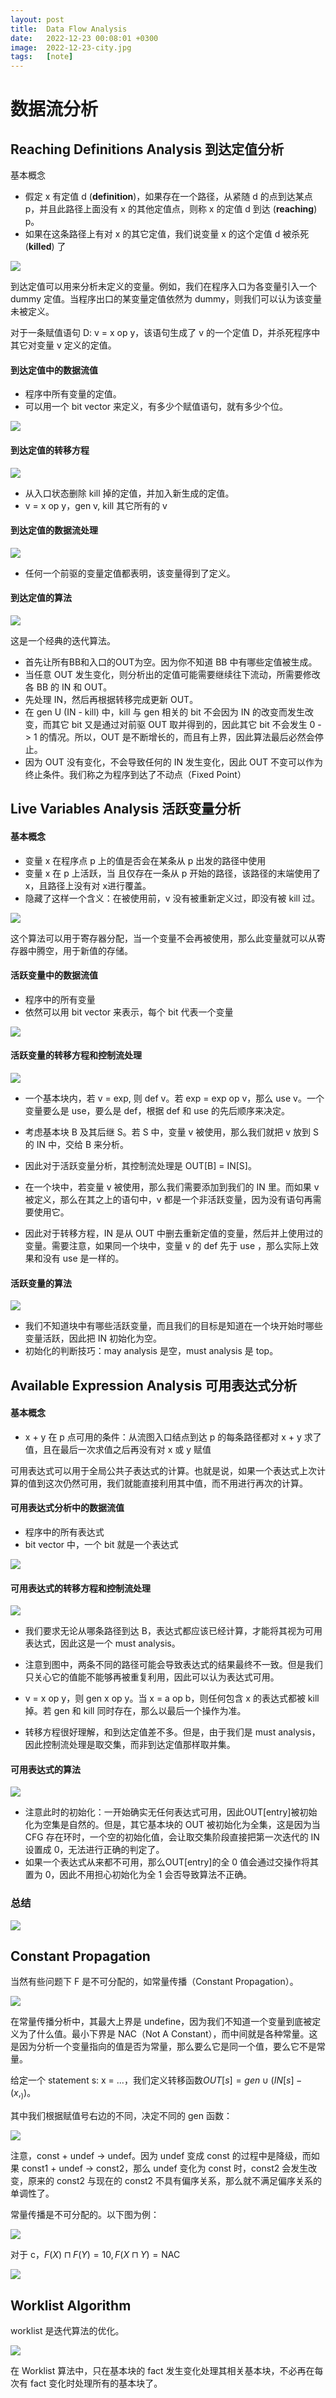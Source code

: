 ```yaml
---
layout: post
title:  Data Flow Analysis
date:   2022-12-23 00:08:01 +0300
image:  2022-12-23-city.jpg
tags:   [note]
---
```


# 数据流分析

## Reaching Definitions Analysis 到达定值分析

基本概念

* 假定 x 有定值 d (**definition**)，如果存在一个路径，从紧随 d 的点到达某点 p，并且此路径上面没有 x 的其他定值点，则称 x 的定值 d 到达 (**reaching**) p。
* 如果在这条路径上有对 x 的其它定值，我们说变量 x 的这个定值 d 被杀死 (**killed**) 了

![](https://raw.githubusercontent.com/yqw1212/yqw1212.github.io/master/img/dataflow/1.png)

到达定值可以用来分析未定义的变量。例如，我们在程序入口为各变量引入一个 dummy 定值。当程序出口的某变量定值依然为 dummy，则我们可以认为该变量未被定义。

对于一条赋值语句 D: v = x op y，该语句生成了 v 的一个定值 D，并杀死程序中其它对变量 v 定义的定值。

#### 到达定值中的数据流值

- 程序中所有变量的定值。
- 可以用一个 bit vector 来定义，有多少个赋值语句，就有多少个位。

![](https://raw.githubusercontent.com/yqw1212/yqw1212.github.io/master/img/dataflow/2.png)

#### 到达定值的转移方程

![](https://raw.githubusercontent.com/yqw1212/yqw1212.github.io/master/img/dataflow/3.png)

- 从入口状态删除 kill 掉的定值，并加入新生成的定值。
- v = x op y，gen v, kill 其它所有的 v

#### 到达定值的数据流处理

![](https://raw.githubusercontent.com/yqw1212/yqw1212.github.io/master/img/dataflow/4.png)

- 任何一个前驱的变量定值都表明，该变量得到了定义。

#### 到达定值的算法

![](https://raw.githubusercontent.com/yqw1212/yqw1212.github.io/master/img/dataflow/5.png)

这是一个经典的迭代算法。

- 首先让所有BB和入口的OUT为空。因为你不知道 BB 中有哪些定值被生成。
- 当任意 OUT 发生变化，则分析出的定值可能需要继续往下流动，所需要修改各 BB 的 IN 和 OUT。
- 先处理 IN，然后再根据转移完成更新 OUT。
- 在 gen U (IN - kill) 中，kill 与 gen 相关的 bit 不会因为 IN 的改变而发生改变，而其它 bit 又是通过对前驱 OUT 取并得到的，因此其它 bit 不会发生 0 -> 1 的情况。所以，OUT 是不断增长的，而且有上界，因此算法最后必然会停止。
- 因为 OUT 没有变化，不会导致任何的 IN 发生变化，因此 OUT 不变可以作为终止条件。我们称之为程序到达了不动点（Fixed Point）

## Live Variables Analysis 活跃变量分析

#### 基本概念

- 变量 x 在程序点 p 上的值是否会在某条从 p 出发的路径中使用
- 变量 x 在 p 上活跃，当 且仅存在一条从 p 开始的路径，该路径的末端使用了 x，且路径上没有对 x进行覆盖。
- 隐藏了这样一个含义：在被使用前，v 没有被重新定义过，即没有被 kill 过。

![](https://raw.githubusercontent.com/yqw1212/yqw1212.github.io/master/img/dataflow/6.png)

这个算法可以用于寄存器分配，当一个变量不会再被使用，那么此变量就可以从寄存器中腾空，用于新值的存储。

#### 活跃变量中的数据流值

- 程序中的所有变量
- 依然可以用 bit vector 来表示，每个 bit 代表一个变量

![](https://raw.githubusercontent.com/yqw1212/yqw1212.github.io/master/img/dataflow/7.png)

#### 活跃变量的转移方程和控制流处理

![](https://raw.githubusercontent.com/yqw1212/yqw1212.github.io/master/img/dataflow/8.png)

* 一个基本块内，若 v = exp, 则 def v。若 exp = exp op v，那么 use v。一个变量要么是 use，要么是 def，根据 def 和 use 的先后顺序来决定。

* 考虑基本块 B 及其后继 S。若 S 中，变量 v 被使用，那么我们就把 v 放到 S 的 IN 中，交给 B 来分析。

* 因此对于活跃变量分析，其控制流处理是 OUT[B] = IN[S]。

* 在一个块中，若变量 v 被使用，那么我们需要添加到我们的 IN 里。而如果 v 被定义，那么在其之上的语句中，v 都是一个非活跃变量，因为没有语句再需要使用它。

* 因此对于转移方程，IN 是从 OUT 中删去重新定值的变量，然后并上使用过的变量。需要注意，如果同一个块中，变量 v 的 def 先于 use ，那么实际上效果和没有 use 是一样的。

#### 活跃变量的算法

![](https://raw.githubusercontent.com/yqw1212/yqw1212.github.io/master/img/dataflow/9.png)

* 我们不知道块中有哪些活跃变量，而且我们的目标是知道在一个块开始时哪些变量活跃，因此把 IN 初始化为空。
* 初始化的判断技巧：may analysis 是空，must analysis 是 top。

## Available Expression Analysis 可用表达式分析

#### 基本概念

- x + y 在 p 点可用的条件：从流图入口结点到达 p 的每条路径都对 x + y 求了值，且在最后一次求值之后再没有对 x 或 y 赋值

可用表达式可以用于全局公共子表达式的计算。也就是说，如果一个表达式上次计算的值到这次仍然可用，我们就能直接利用其中值，而不用进行再次的计算。

#### 可用表达式分析中的数据流值

- 程序中的所有表达式
- bit vector 中，一个 bit 就是一个表达式

![](https://raw.githubusercontent.com/yqw1212/yqw1212.github.io/master/img/dataflow/10.png)

#### 可用表达式的转移方程和控制流处理

![](https://raw.githubusercontent.com/yqw1212/yqw1212.github.io/master/img/dataflow/11.png)

* 我们要求无论从哪条路径到达 B，表达式都应该已经计算，才能将其视为可用表达式，因此这是一个 must analysis。

* 注意到图中，两条不同的路径可能会导致表达式的结果最终不一致。但是我们只关心它的值能不能够再被重复利用，因此可以认为表达式可用。

* v = x op y，则 gen x op y。当 x = a op b，则任何包含 x 的表达式都被 kill 掉。若 gen 和 kill 同时存在，那么以最后一个操作为准。

* 转移方程很好理解，和到达定值差不多。但是，由于我们是 must analysis，因此控制流处理是取交集，而非到达定值那样取并集。

#### 可用表达式的算法

![](https://raw.githubusercontent.com/yqw1212/yqw1212.github.io/master/img/dataflow/12.png)

* 注意此时的初始化：一开始确实无任何表达式可用，因此OUT[entry]被初始化为空集是自然的。但是，其它基本块的 OUT 被初始化为全集，这是因为当 CFG 存在环时，一个空的初始化值，会让取交集阶段直接把第一次迭代的 IN 设置成 0，无法进行正确的判定了。
* 如果一个表达式从来都不可用，那么OUT[entry]的全 0 值会通过交操作将其置为 0，因此不用担心初始化为全 1 会否导致算法不正确。

### 总结

![](https://raw.githubusercontent.com/yqw1212/yqw1212.github.io/master/img/dataflow/13.png)

## Constant Propagation

当然有些问题下 F 是不可分配的，如常量传播（Constant Propagation）。

![](https://raw.githubusercontent.com/yqw1212/yqw1212.github.io/master/img/dataflow/14.png)

在常量传播分析中，其最大上界是 undefine，因为我们不知道一个变量到底被定义为了什么值。最小下界是 NAC（Not A Constant），而中间就是各种常量。这是因为分析一个变量指向的值是否为常量，那么要么它是同一个值，要么它不是常量。

给定一个 statement s: x = ...，我们定义转移函数$OUT[s]=gen\cup(IN[s]-{(x,_)})$。

其中我们根据赋值号右边的不同，决定不同的 gen 函数：

![](https://raw.githubusercontent.com/yqw1212/yqw1212.github.io/master/img/dataflow/15.png)

注意，const + undef -> undef。因为 undef 变成 const 的过程中是降级，而如果 const1 + undef -> const2，那么 undef 变化为 const 时，const2 会发生改变，原来的 const2 与现在的 const2 不具有偏序关系，那么就不满足偏序关系的单调性了。

常量传播是不可分配的。以下图为例：

![](https://raw.githubusercontent.com/yqw1212/yqw1212.github.io/master/img/dataflow/16.png)

对于 c，$F(X)\sqcap F(Y) = 10, F(X\sqcap Y) = \text{NAC}$

![](https://raw.githubusercontent.com/yqw1212/yqw1212.github.io/master/img/dataflow/17.png)

## Worklist Algorithm

worklist 是迭代算法的优化。

![](https://raw.githubusercontent.com/yqw1212/yqw1212.github.io/master/img/dataflow/18.png)

在 Worklist 算法中，只在基本块的 fact 发生变化处理其相关基本块，不必再在每次有 fact 变化时处理所有的基本块了。